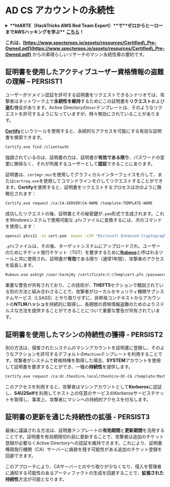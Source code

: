 # AD CS アカウントの永続性

<details>

<summary><strong>**htARTE（HackTricks AWS Red Team Expert）**で**ゼロからヒーローまでAWSハッキングを学ぶ**</strong> <a href="https://training.hacktricks.xyz/courses/arte"><strong>こちら</strong></a><strong>！</strong></summary>

HackTricks をサポートする他の方法:

* **HackTricks で企業を宣伝したい**または**HackTricks をPDFでダウンロードしたい**場合は、[**サブスクリプションプラン**](https://github.com/sponsors/carlospolop)をチェックしてください！
* [**公式PEASS＆HackTricksグッズ**](https://peass.creator-spring.com)を入手する
* [**The PEASS Family**](https://opensea.io/collection/the-peass-family)を発見し、独占的な[**NFT**](https://opensea.io/collection/the-peass-family)のコレクションを見つける
* **💬 [Discordグループ](https://discord.gg/hRep4RUj7f)**または[telegramグループ](https://t.me/peass)に**参加**するか、**Twitter** 🐦 [**@carlospolopm**](https://twitter.com/hacktricks_live)で**フォロー**する。
* **ハッキングテクニックを共有する**には、[**HackTricks**](https://github.com/carlospolop/hacktricks)と[**HackTricks Cloud**](https://github.com/carlospolop/hacktricks-cloud)のGitHubリポジトリにPRを提出してください。

</details>

**これは、[https://www.specterops.io/assets/resources/Certified\_Pre-Owned.pdf](https://www.specterops.io/assets/resources/Certified\_Pre-Owned.pdf)** からの素晴らしいリサーチのマシン永続性章の要約です。


## **証明書を使用したアクティブユーザー資格情報の盗難の理解 – PERSIST1**

ユーザーがドメイン認証を許可する証明書をリクエストできるシナリオでは、攻撃者はネットワーク上で**永続性を維持**するためにこの証明書を**リクエスト**および**盗む**機会があります。Active Directoryの`User`テンプレートは、そのようなリクエストを許可するようになっていますが、時々無効にされていることがあります。

[**Certify**](https://github.com/GhostPack/Certify)というツールを使用すると、永続的なアクセスを可能にする有効な証明書を検索できます。
```bash
Certify.exe find /clientauth
```
強調されているのは、証明書の力は、証明書が**有効である限り**、パスワードの変更に関係なく、それが所属するユーザーとして**認証**できることにあります。

証明書は、`certmgr.msc`を使用してグラフィカルインターフェイスを介して、または`certreq.exe`を使用してコマンドラインを介してリクエストすることができます。**Certify**を使用すると、証明書をリクエストするプロセスは次のように簡略化されます：
```bash
Certify.exe request /ca:CA-SERVER\CA-NAME /template:TEMPLATE-NAME
```
成功したリクエストの後、証明書とその秘密鍵が`.pem`形式で生成されます。これをWindowsシステムで使用可能な`.pfx`ファイルに変換するには、次のコマンドを使用します：
```bash
openssl pkcs12 -in cert.pem -keyex -CSP "Microsoft Enhanced Cryptographic Provider v1.0" -export -out cert.pfx
```
`.pfx`ファイルは、その後、ターゲットシステムにアップロードされ、ユーザーのためにチケット発行チケット（TGT）を要求するために[**Rubeus**](https://github.com/GhostPack/Rubeus)と呼ばれるツールと共に使用され、証明書が**有効**である限り（通常1年間）、攻撃者のアクセスを延長します。
```bash
Rubeus.exe asktgt /user:harmj0y /certificate:C:\Temp\cert.pfx /password:CertPass!
```
重要な警告が共有されており、この技術が、**THEFT5**セクションで概説されている別の方法と組み合わさることで、攻撃者がローカルセキュリティ機関サブシステムサービス（LSASS）とやり取りせずに、非昇格コンテキストからアカウントの**NTLMハッシュ**を持続的に取得し、長期間の資格情報盗難のためのよりステルスな方法を提供することができることについて重要な警告が共有されています。

## **証明書を使用したマシンの持続性の獲得 - PERSIST2**

別の方法は、侵害されたシステムのマシンアカウントを証明書に登録し、そのようなアクションを許可するデフォルトの`Machine`テンプレートを利用することです。攻撃者がシステムで昇格特権を取得した場合、**SYSTEM**アカウントを使用して証明書を要求することができ、一種の**持続性**を提供します。
```bash
Certify.exe request /ca:dc.theshire.local/theshire-DC-CA /template:Machine /machine
```
このアクセスを利用すると、攻撃者はマシンアカウントとして**Kerberos**に認証し、**S4U2Self**を利用してホスト上の任意のサービスのKerberosサービスチケットを取得し、事実上、攻撃者にマシンへの持続的アクセスを付与します。

## **証明書の更新を通じた持続性の拡張 - PERSIST3**

最後に議論される方法は、証明書テンプレートの**有効期間**と**更新期間**を活用することです。証明書を有効期限切れ前に更新することで、攻撃者は追加のチケット登録が必要なくActive Directoryへの認証を維持できます。これにより、証明書権限発行機関（CA）サーバーに痕跡を残す可能性がある追加のチケット登録を回避できます。

このアプローチにより、CAサーバーとのやり取りが少なくなり、侵入を管理者に通知する可能性のあるアーティファクトの生成を回避することで、**拡張された持続性**方法が可能となります。
